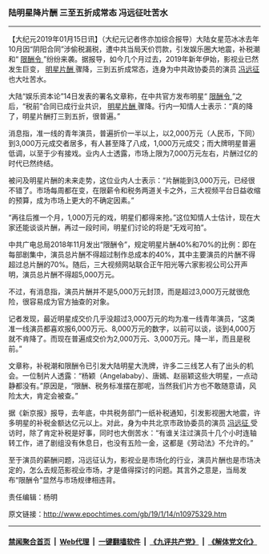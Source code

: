 ### 陆明星降片酬 三至五折成常态 冯远征吐苦水
------------------------

<p>
 【大纪元2019年01月15日讯】（大纪元记者佟亦加综合报导）大陆女星范冰冰去年10月因“阴阳合同”涉偷税漏税，遭中共当局天价罚款，引发娱乐圈大地震，补税潮和“
 <a href="http://www.epochtimes.com/gb/tag/%E9%99%90%E9%85%AC%E4%BB%A4.html">
  限酬令
 </a>
 ”纷纷来袭。据报导，如今几个月过去，2019年新年伊始，影视业已然发生巨变，
 <a href="http://www.epochtimes.com/gb/tag/%E6%98%8E%E6%98%9F%E7%89%87%E9%85%AC.html">
  明星片酬
 </a>
 骤降，三到五折成常态，连身为中共政协委员的演员
 <a href="http://www.epochtimes.com/gb/tag/%E5%86%AF%E8%BF%9C%E5%BE%81.html">
  冯远征
 </a>
 也大吐苦水。
</p>
<p>
 大陆“娱乐资本论”14日发表的署名文章称，在中共官方发布明星“
 <a href="http://www.epochtimes.com/gb/tag/%E9%99%90%E9%85%AC%E4%BB%A4.html">
  限酬令
 </a>
 ”之后，“税前”合同已成行业共识，
 <a href="http://www.epochtimes.com/gb/tag/%E6%98%8E%E6%98%9F%E7%89%87%E9%85%AC.html">
  明星片酬
 </a>
 骤降。行内一知情人士表示：“真的降了，明星片酬打三到五折，很普遍。”
</p>
<p>
 消息指，准一线的青年演员，普遍折价一半以上，以2,000万元（人民币，下同）到3,000万元成交者居多，有人甚至降了八成，1,000万元成交；而大牌明星普遍低调，以至于少有接戏。业内人士透露，市场上限为7,000万元左右，片酬过亿的时代已然终结。
</p>
<p>
 被问及明星片酬的未来走势，这位业内人士表示：“片酬能到3,000万元，已经很不错了。市场每周都在变，在限薪令和税务两道关卡之外，三大视频平台日益收缩的预算，成为市场上更大的不确定因素。”
</p>
<p>
 “再往后推一个月，1,000万元的戏，明星们都得来抢。”这位知情人士估计，现在大家还能谈谈片酬，再过一段时间，明星们讨论的将是“无戏可拍”。
</p>
<p>
 中共广电总局2018年11月发出“限酬令”，规定明星片酬40%和70%的比例：即在每部剧集中，演员总片酬不得超过制作总成本的40%，其中主要演员的片酬不得超过总片酬的70%。随后，三大视频网站联合正午阳光等六家影视公司公开声明，演员总片酬不得超5,000万元。
</p>
<p>
 不过，有消息指，演员片酬并不是5,000万元封顶，而是超过3,000万元就很危险，很容易成为官方抽查的对象。
</p>
<p>
 记者发现，最近明星成交价几乎没超过3,000万元的均为准一线青年演员，“这类准一线演员都喜欢报6,000万元、8,000万元的数字，以前可以谈，谈到4,000万就不肯降了。而现在普遍成交价为2,000万元、3,000万元。降一半，而且是税前。”
</p>
<p>
 文章称，补税潮和限酬令已引发大陆明星大洗牌，许多二三线艺人有了出头的机会。一位制片人透露：“杨颖（Angelababy）、唐嫣、赵丽颖这些大明星，一点动静都没有。”原因是，“限酬、税务标准摆在那呢，当然我们片方也不敢随意请，风险太大，肯定会被查。”
</p>
<p>
 据《新京报》报导，去年底，中共税务部门一纸补税通知，引发影视圈大地震，许多明星的补税金额达亿元以上。对此，身为中共北京市政协委员的演员
 <a href="http://www.epochtimes.com/gb/tag/%E5%86%AF%E8%BF%9C%E5%BE%81.html">
  冯远征
 </a>
 受访时，除了肯定补税是好事，同时也大倒苦水：“有谁关注过演员十几个小时连轴转工作，进了剧组没有休息日，也没有五险一金，这都是《劳动法》不允许的。”
</p>
<p>
 至于演员的薪酬问题，冯远征认为，影视业是市场化的行业，演员片酬也是市场决定的，怎么去规范影视业市场，才是值得探讨的问题。其言外之意是，当局发布“限酬令”显然与市场规律相违背。
</p>
<p>
 责任编辑：杨明
</p>

原文链接：http://www.epochtimes.com/gb/19/1/14/n10975329.htm


------------------------
#### [禁闻聚合首页](https://github.com/gfw-breaker/banned-news/blob/master/README.md) &nbsp;|&nbsp; [Web代理](https://github.com/gfw-breaker/open-proxy/blob/master/README.md) &nbsp;|&nbsp; [一键翻墙软件](https://github.com/gfw-breaker/nogfw/blob/master/README.md) &nbsp;|&nbsp; [《九评共产党》](https://github.com/gfw-breaker/9ping.md/blob/master/README.md#九评之一评共产党是什么) &nbsp;|&nbsp; [《解体党文化》](https://github.com/gfw-breaker/jtdwh.md/blob/master/README.md#绪论)